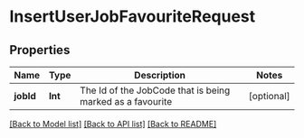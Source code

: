 # InsertUserJobFavouriteRequest

## Properties
Name | Type | Description | Notes
------------ | ------------- | ------------- | -------------
**jobId** | **Int** | The Id of the JobCode that is being marked as a favourite | [optional] 

[[Back to Model list]](../README.md#documentation-for-models) [[Back to API list]](../README.md#documentation-for-api-endpoints) [[Back to README]](../README.md)


